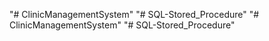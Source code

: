 "# ClinicManagementSystem" 
"# SQL-Stored_Procedure" 
"# ClinicManagementSystem" 
"# SQL-Stored_Procedure" 
